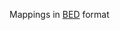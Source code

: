Mappings in [BED](https://public-docs.crg.es/rguigo/Data/scarbonell/captrap_paper_files/bed/) format
